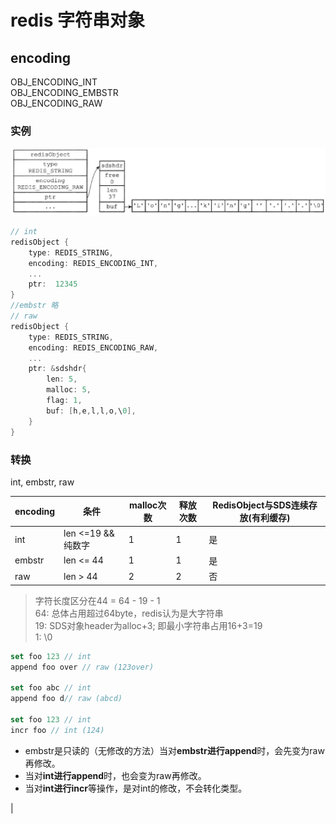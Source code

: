 # redis 字符串对象

## encoding

OBJ_ENCODING_INT  
OBJ_ENCODING_EMBSTR  
OBJ_ENCODING_RAW  

### 实例

![img](res/redis-strobj.png)

```c
// int
redisObject {
    type: REDIS_STRING,
    encoding: REDIS_ENCODING_INT,
    ...
    ptr:  12345
}
//embstr 略
// raw
redisObject {
    type: REDIS_STRING,
    encoding: REDIS_ENCODING_RAW,
    ...
    ptr: &sdshdr{
        len: 5,
        malloc: 5,
        flag: 1,
        buf: [h,e,l,l,o,\0],
    }
}
```

### 转换

int, embstr, raw  

| encoding | 条件               | malloc次数 | 释放次数 | RedisObject与SDS连续存放(有利缓存) |
| -------- | ------------------ | ---------- | -------- | ---------------------------------- |
| int      | len <=19 && 纯数字 | 1          | 1        | 是                                 |
| embstr   | len <= 44          | 1          | 1        | 是                                 |
| raw      | len > 44           | 2          | 2        | 否                                 |

> 字符长度区分在44 = 64 - 19 - 1  
> 64: 总体占用超过64byte，redis认为是大字符串  
> 19: SDS对象header为alloc+3; 即最小字符串占用16+3=19  
> 1: \0

```js
set foo 123 // int
append foo over // raw (123over)

set foo abc // int
append foo d// raw (abcd)

set foo 123 // int
incr foo // int (124)
```

- embstr是只读的（无修改的方法）当对**embstr进行append**时，会先变为raw再修改。
- 当对**int进行append**时，也会变为raw再修改。
- 当对**int进行incr**等操作，是对int的修改，不会转化类型。

<!-- ## 实现

| cmd         | int           | embstr               | raw                  |
| ----------- | ------------- | -------------------- | -------------------- |
| set         | int           | embstr               | raw                  |
| get         | copy ->string |
| append      | ->raw         | ->raw                | sdscatlen()          |
| incrbyfloat | ->long double | ->long double or err | ->long double or err |
| incrby      | +             | err                  | err                  |
| decrby      | -             | err                  | err                  |
| strlen      | copy ->string | sdslen()             | sdslen()             | --> |
